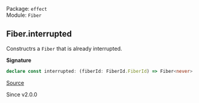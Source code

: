 Package: `effect`<br />
Module: `Fiber`<br />

## Fiber.interrupted

Constructrs a `Fiber` that is already interrupted.

**Signature**

```ts
declare const interrupted: (fiberId: FiberId.FiberId) => Fiber<never>
```

[Source](https://github.com/Effect-TS/effect/tree/main/packages/effect/src/Fiber.ts#L459)

Since v2.0.0